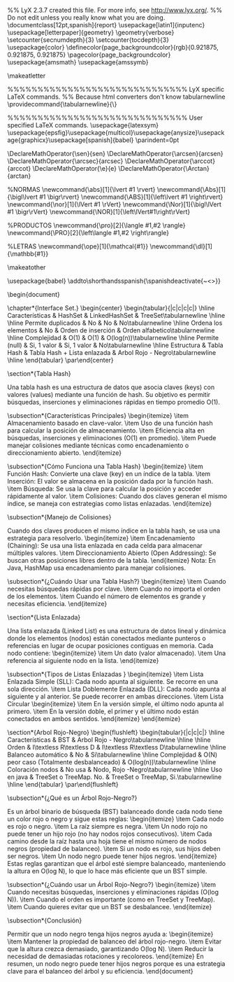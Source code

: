 %% LyX 2.3.7 created this file.  For more info, see http://www.lyx.org/.
%% Do not edit unless you really know what you are doing.
\documentclass[12pt,spanish]{report}
\usepackage[latin1]{inputenc}
\usepackage[letterpaper]{geometry}
\geometry{verbose}
\setcounter{secnumdepth}{3}
\setcounter{tocdepth}{3}
\usepackage{color}
\definecolor{page_backgroundcolor}{rgb}{0.921875, 0.921875, 0.921875}
\pagecolor{page_backgroundcolor}
\usepackage{amsmath}
\usepackage{amssymb}

\makeatletter

%%%%%%%%%%%%%%%%%%%%%%%%%%%%%% LyX specific LaTeX commands.
%% Because html converters don't know tabularnewline
\providecommand{\tabularnewline}{\\}

%%%%%%%%%%%%%%%%%%%%%%%%%%%%%% User specified LaTeX commands.
\usepackage{latexsym}
\usepackage{epsfig}\usepackage{multicol}\usepackage{anysize}\usepackage{graphicx}\usepackage[spanish]{babel}
\parindent=0pt



\DeclareMathOperator{\sen}{sen}
\DeclareMathOperator{\arcsen}{arcsen}
\DeclareMathOperator{\arcsec}{arcsec}
\DeclareMathOperator{\arccot}{arccot} \DeclareMathOperator{\e}{e}
\DeclareMathOperator{\Arctan}{arctan}

%NORMAS
\newcommand{\abs}[1]{\lvert #1 \rvert}
\newcommand{\Abs}[1]{\bigl\lvert #1 \bigr\rvert}
\newcommand{\ABS}[1]{\left\lvert #1 \right\rvert}
\newcommand{\nor}[1]{\lVert #1 \rVert}
\newcommand{\Nor}[1]{\bigl\lVert #1 \bigr\rVert}
\newcommand{\NOR}[1]{\left\lVert#1\right\rVert}

%PRODUCTOS
\newcommand{\pro}[2]{\langle #1,#2 \rangle}
\newcommand{\PRO}[2]{\left\langle #1,#2 \right\rangle}

%LETRAS
\newcommand{\ope}[1]{\mathcal{#1}}
\newcommand{\dl}[1]{\mathbb{#1}}

\makeatother

\usepackage{babel}
\addto\shorthandsspanish{\spanishdeactivate{~<>}}

\begin{document}

\chapter*{Interface Set.}
\begin{center}
\begin{tabular}{|c|c|c|c|}
\hline 
Características & HashSet & LinkedHashSet & TreeSet\tabularnewline
\hline 
\hline 
Permite duplicados & No & No & No\tabularnewline
\hline 
Ordena los elementos & No & Orden de inserción  & Orden alfabetico\tabularnewline
\hline 
Complejidad & O(1) & O(1) & O(log(n))\tabularnewline
\hline 
Permite (null) & Si, 1 valor & Si, 1 valor & No\tabularnewline
\hline 
Estructura & Tabla Hash & Tabla Hash + Lista enlazada & Arbol Rojo - Negro\tabularnewline
\hline 
\end{tabular}
\par\end{center}

\section*{Tabla Hash}

Una tabla hash es una estructura de datos que asocia claves (keys)
con valores (values) mediante una función de hash. Su objetivo es
permitir búsquedas, inserciones y eliminaciones rápidas en tiempo
promedio O(1).

\subsection*{Características Principales}
\begin{itemize}
\item Almacenamiento basado en clave-valor. 
\item Uso de una función hash para calcular la posición de almacenamiento. 
\item Eficiencia alta en búsquedas, inserciones y eliminaciones (O(1) en
promedio). 
\item Puede manejar colisiones mediante técnicas como encadenamiento o direccionamiento
abierto.
\end{itemize}

\subsection*{Cómo Funciona una Tabla Hash}
\begin{itemize}
\item Función Hash: Convierte una clave (key) en un índice de la tabla. 
\item Inserción: El valor se almacena en la posición dada por la función
hash. 
\item Búsqueda: Se usa la clave para calcular la posición y acceder rápidamente
al valor. 
\item Colisiones: Cuando dos claves generan el mismo índice, se maneja con
estrategias como listas enlazadas.
\end{itemize}

\subsection*{Manejo de Colisiones}

Cuando dos claves producen el mismo índice en la tabla hash, se usa
una estrategia para resolverlo.
\begin{itemize}
\item Encadenamiento (Chaining): Se usa una lista enlazada en cada celda
para almacenar múltiples valores.
\item Direccionamiento Abierto (Open Addressing): Se buscan otras posiciones
libres dentro de la tabla.
\end{itemize}
Nota: En Java, HashMap usa encadenamiento para manejar colisiones.

\subsection*{¿Cuándo Usar una Tabla Hash?}
\begin{itemize}
\item Cuando necesitas búsquedas rápidas por clave. 
\item Cuando no importa el orden de los elementos. 
\item Cuando el número de elementos es grande y necesitas eficiencia.
\end{itemize}

\section*{Lista Enlazada}

Una lista enlazada (Linked List) es una estructura de datos lineal
y dinámica donde los elementos (nodos) están conectados mediante punteros
o referencias en lugar de ocupar posiciones contiguas en memoria.
Cada nodo contiene: 
\begin{itemize}
\item Un dato (valor almacenado). 
\item Una referencia al siguiente nodo en la lista.
\end{itemize}

\subsection*{Tipos de Listas Enlazadas }
\begin{itemize}
\item Lista Enlazada Simple (SLL): Cada nodo apunta al siguiente. Se recorre
en una sola dirección. 
\item Lista Doblemente Enlazada (DLL): Cada nodo apunta al siguiente y al
anterior. Se puede recorrer en ambas direcciones. 
\item Lista Circular
\begin{itemize}
\item En la versión simple, el último nodo apunta al primero. 
\item En la versión doble, el primer y el último nodo están conectados en
ambos sentidos.
\end{itemize}
\end{itemize}

\section*{Arbol Rojo-Negro}
\begin{flushleft}
\begin{tabular}{|c|c|c|}
\hline 
Características & BST & Arbol Rojo - Negro\tabularnewline
\hline 
\hline 
Orden & I\textless R\textless D & I\textless R\textless D\tabularnewline
\hline 
Balanceo automático & No & Si\tabularnewline
\hline 
Complejidad & O(N) peor caso (Totalmente desbalanceado) & O(log(n))\tabularnewline
\hline 
Coloración nodos & No usa & Nodo, Rojo -Negro\tabularnewline
\hline 
Uso en java & TreeSet o TreeMap. No. & TreeSet o TreeMap, Si.\tabularnewline
\hline 
\end{tabular}
\par\end{flushleft}

\subsection*{¿Qué es un Árbol Rojo-Negro?}

Es un árbol binario de búsqueda (BST) balanceado donde cada nodo tiene
un color rojo o negro y sigue estas reglas:
\begin{itemize}
\item Cada nodo es rojo o negro. 
\item La raíz siempre es negra. 
\item Un nodo rojo no puede tener un hijo rojo (no hay nodos rojos consecutivos). 
\item Cada camino desde la raíz hasta una hoja tiene el mismo número de
nodos negros (propiedad de balanceo). 
\item Si un nodo es rojo, sus hijos deben ser negros.
\item Un nodo negro puede tener hijos negros.
\end{itemize}
Estas reglas garantizan que el árbol esté siempre balanceado, manteniendo
la altura en O(log N), lo que lo hace más eficiente que un BST simple.

\subsection*{¿Cuándo usar un Árbol Rojo-Negro?}
\begin{itemize}
\item Cuando necesitas búsquedas, inserciones y eliminaciones rápidas (O(log
N)). 
\item Cuando el orden es importante (como en TreeSet y TreeMap). 
\item Cuando quieres evitar que un BST se desbalancee.
\end{itemize}

\subsection*{Conclusión}

Permitir que un nodo negro tenga hijos negros ayuda a: 
\begin{itemize}
\item Mantener la propiedad de balanceo del árbol rojo-negro. 
\item Evitar que la altura crezca demasiado, garantizando O(log N).
\item Reducir la necesidad de demasiadas rotaciones y recoloreos.
\end{itemize}
En resumen, un nodo negro puede tener hijos negros porque es una estrategia
clave para el balanceo del árbol y su eficiencia.
\end{document}
